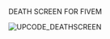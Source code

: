 DEATH SCREEN FOR FIVEM


![UPCODE_DEATHSCREEN](https://github.com/upcodestore/UPCODE-DEATHSCREEN/assets/142344139/df770640-df43-40df-9902-eef9d7b6a004)
